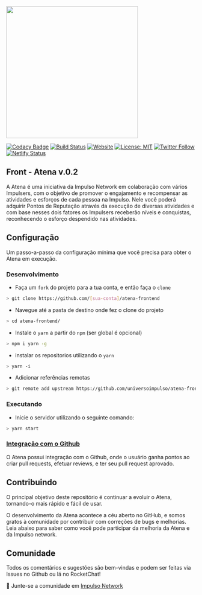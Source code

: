 <img src="https://s3-sa-east-1.amazonaws.com/assets.impulso.network/images/impulsonetwork-logo.svg" style="width: 350px">

[![Codacy Badge](https://api.codacy.com/project/badge/Grade/a837b0567bef4a1ca60fe9d9921b65f1)](https://www.codacy.com/app/impulsonetwork/atena-frontend?utm_source=github.com&utm_medium=referral&utm_content=universoimpulso/atena-frontend&utm_campaign=Badge_Grade)
[![Build Status](https://dev.azure.com/universoimpulso/Atena/_apis/build/status/universoimpulso.atena-frontend?branchName=master)](https://dev.azure.com/universoimpulso/Atena/_build/latest?definitionId=5&branchName=master)
[![Website](https://img.shields.io/website-up-down-green-red/http/shields.io.svg?label=about)](http://atena.impulso.network)
[![License: MIT](https://img.shields.io/badge/License-MIT-blue.svg)](LICENSE)
[![Twitter Follow](https://img.shields.io/twitter/follow/universoimpulso.svg?style=social&label=Follow)](https://twitter.com/UniversoImpulso)
[![Netlify Status](https://api.netlify.com/api/v1/badges/efabad6f-deb0-4384-9a98-b55d878bfbcb/deploy-status)](https://app.netlify.com/sites/atena/deploys)

## Front - Atena v.0.2

A Atena é uma iniciativa da Impulso Network em colaboração com vários Impulsers, com o objetivo de promover o engajamento e recompensar as atividades e esforços de cada pessoa na Impulso. Nele você poderá adquirir Pontos de Reputação através da execução de diversas atividades e com base nesses dois fatores os Impulsers receberão níveis e conquistas, reconhecendo o esforço despendido nas atividades.

## Configuração

Um passo-a-passo da configuração mínima que você precisa para obter o Atena em execução.

### Desenvolvimento

- Faça um `fork` do projeto para a tua conta, e então faça o `clone`

```sh
> git clone https://github.com/[sua-conta]/atena-frontend
```

- Navegue até a pasta de destino onde fez o clone do projeto

```sh
> cd atena-frontend/
```

- Instale o `yarn` a partir do `npm` (ser global é opcional)

```sh
> npm i yarn -g
```

- instalar os repositorios utilizando o `yarn`

```sh
> yarn -i
```

- Adicionar referências remotas

```sh
> git remote add upstream https://github.com/universoimpulso/atena-frontend
```

### Executando

- Inicie o servidor utilizando o seguinte comando:

```sh
> yarn start
```

### [Integração com o Github](GITHUB.md)

O Atena possui integração com o Github, onde o usuário ganha pontos ao criar pull requests, efetuar reviews, e ter seu pull request aprovado.

## Contribuindo

O principal objetivo deste repositório é continuar a evoluir o Atena, tornando-o mais rápido e fácil de usar.

O desenvolvimento da Atena acontece a céu aberto no GitHub, e somos gratos à comunidade por contribuir com correções de bugs e melhorias. Leia abaixo para saber como você pode participar da melhoria da Atena e da Impulso network.

## Comunidade

Todos os comentários e sugestões são bem-vindas e podem ser feitas via Issues no Github ou lá no RocketChat!

💬 Junte-se a comunidade em [Impulso Network](https://impulso.network)
